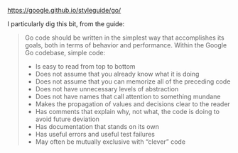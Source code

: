 https://google.github.io/styleguide/go/

I particularly dig this bit, from the guide:

> Go code should be written in the simplest way that accomplishes its goals, both in terms of behavior and performance. Within the Google Go codebase, simple code:
>
> -   Is easy to read from top to bottom
> -   Does not assume that you already know what it is doing
> -   Does not assume that you can memorize all of the preceding code
> -   Does not have unnecessary levels of abstraction
> -   Does not have names that call attention to something mundane
> -   Makes the propagation of values and decisions clear to the reader
> -   Has comments that explain why, not what, the code is doing to avoid future deviation
> -   Has documentation that stands on its own
> -   Has useful errors and useful test failures
> -   May often be mutually exclusive with “clever” code

